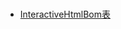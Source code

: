 
<br>

* <a href='http://htmlpreview.github.io/?https://github.com/LouisLee985/GarageDoor/blob/main/PIC/GerBer_Door_8266.html'>InteractiveHtmlBom表</a>
